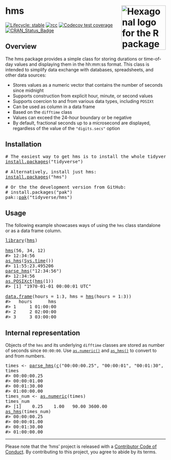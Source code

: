 # hms <a href='https:/hms.tidyverse.org'><img src='man/figures/logo.png' align="right" height="139" alt="Hexagonal logo for the R package ‘hms’, featuring a stylized green clock face showing the time 10:05, with the package name ‘hms’ in white text at the center and the rstudio.com URL at the bottom edge."/></a>

<!-- badges: start -->

[![Lifecycle: stable](https://img.shields.io/badge/lifecycle-stable-brightgreen.svg)](https://lifecycle.r-lib.org/articles/stages.html) [![rcc](https://github.com/tidyverse/hms/workflows/rcc/badge.svg)](https://github.com/tidyverse/hms/actions) [![Codecov test coverage](https://codecov.io/gh/tidyverse/hms/branch/main/graph/badge.svg)](https://app.codecov.io/gh/tidyverse/hms?branch=main) [![CRAN_Status_Badge](https://www.r-pkg.org/badges/version/hms)](https://cran.r-project.org/package=hms)

<!-- badges: end -->

## Overview

The hms package provides a simple class for storing durations or time-of-day values and displaying them in the hh:mm:ss format. This class is intended to simplify data exchange with databases, spreadsheets, and other data sources:

- Stores values as a numeric vector that contains the number of seconds since midnight
- Supports construction from explicit hour, minute, or second values
- Supports coercion to and from various data types, including `POSIXt`
- Can be used as column in a data frame
- Based on the `difftime` class
- Values can exceed the 24-hour boundary or be negative
- By default, fractional seconds up to a microsecond are displayed, regardless of the value of the `"digits.secs"` option

## Installation

<pre class='chroma'>
<span><span class='c'># The easiest way to get hms is to install the whole tidyverse:</span></span>
<span><span class='nf'><a href='https://rdrr.io/r/utils/install.packages.html'>install.packages</a></span><span class='o'>(</span><span class='s'>"tidyverse"</span><span class='o'>)</span></span>
<span></span>
<span><span class='c'># Alternatively, install just hms:</span></span>
<span><span class='nf'><a href='https://rdrr.io/r/utils/install.packages.html'>install.packages</a></span><span class='o'>(</span><span class='s'>"hms"</span><span class='o'>)</span></span>
<span></span>
<span><span class='c'># Or the the development version from GitHub:</span></span>
<span><span class='c'># install.packages("pak")</span></span>
<span><span class='nf'>pak</span><span class='nf'>::</span><span class='nf'><a href='https://pak.r-lib.org/reference/pak.html'>pak</a></span><span class='o'>(</span><span class='s'>"tidyverse/hms"</span><span class='o'>)</span></span></pre>

## Usage

The following example showcases ways of using the `hms` class standalone or as a data frame column.

<pre class='chroma'>
<span><span class='kr'><a href='https://rdrr.io/r/base/library.html'>library</a></span><span class='o'>(</span><span class='nv'><a href='https://hms.tidyverse.org/'>hms</a></span><span class='o'>)</span></span>
<span></span>
<span><span class='nf'><a href='https://hms.tidyverse.org/reference/hms.html'>hms</a></span><span class='o'>(</span><span class='m'>56</span>, <span class='m'>34</span>, <span class='m'>12</span><span class='o'>)</span></span>
<span><span class='c'>#&gt; 12:34:56</span></span>
<span><span class='nf'><a href='https://hms.tidyverse.org/reference/hms.html'>as_hms</a></span><span class='o'>(</span><span class='nf'><a href='https://rdrr.io/r/base/Sys.time.html'>Sys.time</a></span><span class='o'>(</span><span class='o'>)</span><span class='o'>)</span></span>
<span><span class='c'>#&gt; 11:55:23.495206</span></span>
<span><span class='nf'><a href='https://hms.tidyverse.org/reference/parse_hms.html'>parse_hms</a></span><span class='o'>(</span><span class='s'>"12:34:56"</span><span class='o'>)</span></span>
<span><span class='c'>#&gt; 12:34:56</span></span>
<span><span class='nf'><a href='https://rdrr.io/r/base/as.POSIXlt.html'>as.POSIXct</a></span><span class='o'>(</span><span class='nf'><a href='https://hms.tidyverse.org/reference/hms.html'>hms</a></span><span class='o'>(</span><span class='m'>1</span><span class='o'>)</span><span class='o'>)</span></span>
<span><span class='c'>#&gt; [1] "1970-01-01 00:00:01 UTC"</span></span>
<span></span>
<span><span class='nf'><a href='https://rdrr.io/r/base/data.frame.html'>data.frame</a></span><span class='o'>(</span>hours <span class='o'>=</span> <span class='m'>1</span><span class='o'>:</span><span class='m'>3</span>, hms <span class='o'>=</span> <span class='nf'><a href='https://hms.tidyverse.org/reference/hms.html'>hms</a></span><span class='o'>(</span>hours <span class='o'>=</span> <span class='m'>1</span><span class='o'>:</span><span class='m'>3</span><span class='o'>)</span><span class='o'>)</span></span>
<span><span class='c'>#&gt;   hours      hms</span></span>
<span><span class='c'>#&gt; 1     1 01:00:00</span></span>
<span><span class='c'>#&gt; 2     2 02:00:00</span></span>
<span><span class='c'>#&gt; 3     3 03:00:00</span></span></pre>

## Internal representation

Objects of the `hms` and its underlying `difftime` classes are stored as number of seconds since `00:00:00`. Use [`as.numeric()`](https://rdrr.io/r/base/numeric.html) and [`as_hms()`](https://hms.tidyverse.org/reference/hms.html) to convert to and from numbers.

<pre class='chroma'>
<span><span class='nv'>times</span> <span class='o'>&lt;-</span> <span class='nf'><a href='https://hms.tidyverse.org/reference/parse_hms.html'>parse_hms</a></span><span class='o'>(</span><span class='nf'><a href='https://rdrr.io/r/base/c.html'>c</a></span><span class='o'>(</span><span class='s'>"00:00:00.25"</span>, <span class='s'>"00:00:01"</span>, <span class='s'>"00:01:30"</span>, <span class='s'>"01:00:00"</span><span class='o'>)</span><span class='o'>)</span></span>
<span><span class='nv'>times</span></span>
<span><span class='c'>#&gt; 00:00:00.25</span></span>
<span><span class='c'>#&gt; 00:00:01.00</span></span>
<span><span class='c'>#&gt; 00:01:30.00</span></span>
<span><span class='c'>#&gt; 01:00:00.00</span></span>
<span><span class='nv'>times_num</span> <span class='o'>&lt;-</span> <span class='nf'><a href='https://rdrr.io/r/base/numeric.html'>as.numeric</a></span><span class='o'>(</span><span class='nv'>times</span><span class='o'>)</span></span>
<span><span class='nv'>times_num</span></span>
<span><span class='c'>#&gt; [1]    0.25    1.00   90.00 3600.00</span></span>
<span><span class='nf'><a href='https://hms.tidyverse.org/reference/hms.html'>as_hms</a></span><span class='o'>(</span><span class='nv'>times_num</span><span class='o'>)</span></span>
<span><span class='c'>#&gt; 00:00:00.25</span></span>
<span><span class='c'>#&gt; 00:00:01.00</span></span>
<span><span class='c'>#&gt; 00:01:30.00</span></span>
<span><span class='c'>#&gt; 01:00:00.00</span></span></pre>

------------------------------------------------------------------------

Please note that the ‘hms’ project is released with a [Contributor Code of Conduct](https://github.com/tidyverse/hms/blob/master/CODE_OF_CONDUCT.md). By contributing to this project, you agree to abide by its terms.
